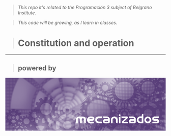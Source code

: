 > _This repo it's related to the Programación 3 subject of Belgrano Institute._

> _This code will be growing, as I learn in classes._

>
>

> # Constitution and operation

***
> >

> ## **powered by**

[![mecanizados|aac](assets/aldo_castillo_mecanizados.jpg)](github.com/mecanizados-aac/)

